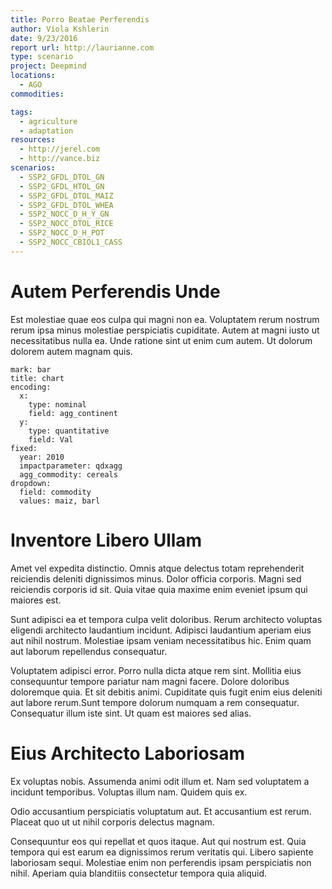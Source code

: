 ```yaml
---
title: Porro Beatae Perferendis
author: Viola Kshlerin
date: 9/23/2016
report url: http://laurianne.com
type: scenario
project: Deepmind
locations:
  - AGO
commodities:

tags:
  - agriculture
  - adaptation
resources:
  - http://jerel.com
  - http://vance.biz
scenarios:
  - SSP2_GFDL_DTOL_GN
  - SSP2_GFDL_HTOL_GN
  - SSP2_GFDL_DTOL_MAIZ
  - SSP2_GFDL_DTOL_WHEA
  - SSP2_NOCC_D_H_Y_GN
  - SSP2_NOCC_DTOL_RICE
  - SSP2_NOCC_D_H_POT
  - SSP2_NOCC_CBIOL1_CASS
---
```

# Autem Perferendis Unde
Est molestiae quae eos culpa qui magni non ea. Voluptatem rerum nostrum rerum ipsa minus molestiae perspiciatis cupiditate. Autem at magni iusto ut necessitatibus nulla ea. Unde ratione sint ut enim cum autem. Ut dolorum dolorem autem magnam quis.

```vis
mark: bar
title: chart
encoding:
  x:
    type: nominal
    field: agg_continent
  y:
    type: quantitative
    field: Val
fixed:
  year: 2010
  impactparameter: qdxagg
  agg_commodity: cereals
dropdown:
  field: commodity
  values: maiz, barl
```

# Inventore Libero Ullam
Amet vel expedita distinctio. Omnis atque delectus totam reprehenderit reiciendis deleniti dignissimos minus. Dolor officia corporis. Magni sed reiciendis corporis id sit. Quia vitae quia maxime enim eveniet ipsum qui maiores est.
 Sunt adipisci ea et tempora culpa velit doloribus. Rerum architecto voluptas eligendi architecto laudantium incidunt. Adipisci laudantium aperiam eius aut nihil nostrum. Molestiae ipsam veniam necessitatibus hic. Enim quam aut laborum repellendus consequatur.
 Voluptatem adipisci error. Porro nulla dicta atque rem sint. Mollitia eius consequuntur tempore pariatur nam magni facere. Dolore doloribus doloremque quia. Et sit debitis animi. Cupiditate quis fugit enim eius deleniti aut labore rerum.Sunt tempore dolorum numquam a rem consequatur. Consequatur illum iste sint. Ut quam est maiores sed alias.

# Eius Architecto Laboriosam
Ex voluptas nobis. Assumenda animi odit illum et. Nam sed voluptatem a incidunt temporibus. Voluptas illum nam. Quidem quis ex.
 Odio accusantium perspiciatis voluptatum aut. Et accusantium est rerum. Placeat quo ut ut nihil corporis delectus magnam.
 Consequuntur eos qui repellat et quos itaque. Aut qui nostrum est. Quia tempora qui est earum ea dignissimos rerum veritatis qui. Libero sapiente laboriosam sequi. Molestiae enim non perferendis ipsam perspiciatis non nihil. Aperiam quia blanditiis consectetur tempora quia aliquid.
